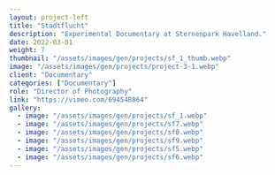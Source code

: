 ```yaml
---
layout: project-left
title: "Stadtflucht"
description: "Experimental Documentary at Sternenpark Havelland."
date: 2022-03-01
weight: 7
thumbnail: "/assets/images/gen/projects/sf_1_thumb.webp"
image: "/assets/images/gen/projects/project-3-1.webp"
client: "Documentary"
categories: ["Documentary"]
role: "Director of Photography"
link: "https://vimeo.com/694548864"
gallery:
  - image: "/assets/images/gen/projects/sf_1.webp"
  - image: "/assets/images/gen/projects/sf7.webp"
  - image: "/assets/images/gen/projects/sf8.webp"
  - image: "/assets/images/gen/projects/sf9.webp"
  - image: "/assets/images/gen/projects/sf5.webp"
  - image: "/assets/images/gen/projects/sf6.webp"
---
```

